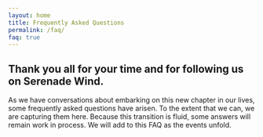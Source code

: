```yaml
---
layout: home
title: Frequently Asked Questions
permalink: /faq/
faq: true
---
```


## Thank you all for your time and for following us on Serenade Wind. 

As we have conversations about embarking on this new chapter in our lives, some frequently asked questions have arisen. To the extent that we can, we are capturing them here. Because this transition is fluid, some answers will remain work in process. We will add to this FAQ as the events unfold.  